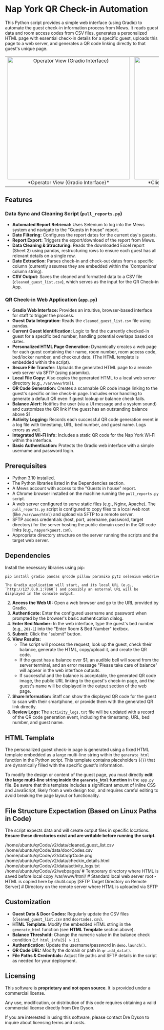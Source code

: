 # Nap York QR Check-in Automation

This Python script provides a simple web interface (using Gradio) to automate the guest check-in information process from Mews. It reads guest data and room access codes from CSV files, generates a personalized HTML page with essential check-in details for a specific guest, uploads this page to a web server, and generates a QR code linking directly to that guest's unique page.

<table>
<tr>
<td style="text-align:center;">
<!-- Operator View Image -->
<img src="https://dredyson.com/wp-content/uploads/2025/05/Screenshot-2025-05-08-at-3.25.56 PM.png" alt="Operator View (Gradio Interface)" width="400">
<br>
*Operator View (Gradio Interface)*
</td>
<td style="text-align:center;">
<!-- Client View Image -->
<img src="https://dredyson.com/wp-content/uploads/2025/05/Screenshot-2025-05-08-at-3.25.42 PM.png" alt="Client View (HTML Page)" width="400">
<br>
*Client View (Personalized HTML Page)*
</td>
</tr>
</table>


## Features

### Data Sync and Cleaning Script (`pull_reports.py`)

*   **Automated Report Retrieval:** Uses Selenium to log into the Mews system and navigate to the "Guests in house" report.
*   **Date Filtering:** Configures the report dates for the current day's guests.
*   **Report Export:** Triggers the export/download of the report from Mews.
*   **Data Cleaning & Structuring:** Reads the downloaded Excel report (Sheet 2) using pandas, restructuring rows to ensure each guest has all relevant details on a single row.
*   **Date Extraction:** Parses check-in and check-out dates from a specific column (currently assumes they are embedded within the 'Companions' column string).
*   **CSV Output:** Saves the cleaned and formatted data to a CSV file (`cleaned_guest_list.csv`), which serves as the input for the QR Check-in App.

### QR Check-in Web Application (`app.py`)

*   **Gradio Web Interface:** Provides an intuitive, browser-based interface for staff to trigger the process.
*   **Guest Data Integration:** Reads the `cleaned_guest_list.csv` file using pandas.
*   **Current Guest Identification:** Logic to find the currently checked-in guest for a specific bed number, handling potential overlaps based on dates.
*   **Personalized HTML Page Generation:** Dynamically creates a web page for each guest containing their name, room number, room access code, bed/locker number, and checkout date. (The HTML template is embedded within the script).
*   **Secure File Transfer:** Uploads the generated HTML page to a remote web server via SFTP (using paramiko).
*   **Local File Copy:** Also copies the generated HTML to a local web server directory (e.g., `/var/www/html`).
*   **QR Code Generation:** Creates a scannable QR code image linking to the guest's specific online check-in page. Includes error handling to generate a default QR even if guest lookup or balance check fails.
*   **Balance Alert:** Notifies the user (via a UI message and a system sound) and customizes the QR link if the guest has an outstanding balance above $1.
*   **Activity Logging:** Records each successful QR code generation event in a log file with timestamp, URL, bed number, and guest name. Logs errors as well.
*   **Integrated Wi-Fi Info:** Includes a static QR code for the Nap York Wi-Fi within the interface.
*   **Basic Authentication:** Protects the Gradio web interface with a simple username and password login.

## Prerequisites

*   Python 3.10 installed.
*   The Python libraries listed in the Dependencies section.
*   A Mews account with access to the "Guests in house" report.
*   A Chrome browser installed on the machine running the `pull_reports.py` script.
*   A web server configured to serve static files (e.g., Nginx, Apache). The `pull_reports.py` script is configured to copy files to a local web root (like `/var/www/html`) and upload via SFTP to a remote server.
*   SFTP access credentials (host, port, username, password, target directory) for the server hosting the public domain used in the QR code links (e.g., `napyorkguest.com`).
*   Appropriate directory structure on the server running the scripts and the target web server.

## Dependencies

Install the necessary libraries using pip:

```bash
pip install gradio pandas qrcode pillow paramiko pytz selenium webdriver-manager openpyxl requests beautifulsoup4
```
    The Gradio application will start, and its local URL (e.g., `http://127.0.0.1:7860`) and possibly an external URL will be displayed in the console output.
2.  **Access the Web UI:** Open a web browser and go to the URL provided by Gradio.
3.  **Authenticate:** Enter the configured username and password when prompted by the browser's basic authentication dialog.
4.  **Enter Bed Number:** In the web interface, type the guest's bed number (e.g., `201-1`) into the "Enter Room & Bed Number" textbox.
5.  **Submit:** Click the "submit" button.
6.  **View Results:**
    *   The script will process the request, look up the guest, check their balance, generate the HTML, copy/upload it, and create the QR code.
    *   If the guest has a balance over $1, an audible bell will sound from the server terminal, and an error message "Please take care of balance" will appear in the web interface outputs.
    *   If successful and the balance is acceptable, the generated QR code image, the public URL linking to the guest's check-in page, and the guest's name will be displayed in the output section of the web page.
7.  **Share Information:** Staff can show the displayed QR code for the guest to scan with their smartphone, or provide them with the generated QR link directly.
8.  **Review Logs:** The `activity_logs.txt` file will be updated with a record of the QR code generation event, including the timestamp, URL, bed number, and guest name.

## HTML Template

The personalized guest check-in page is generated using a fixed HTML template embedded as a large multi-line string within the `generate_html` function in the Python script. This template contains placeholders (`{}`) that are dynamically filled with the specific guest's information.

To modify the design or content of the guest page, you must directly **edit the large multi-line string inside the `generate_html` function** in the `app.py` file. Be aware that this template includes a significant amount of inline CSS and JavaScript, likely from a web design tool, and requires careful editing to avoid breaking the page layout or functionality.

## File Structure Expectation (Based on Linux Paths in Code)

The script expects data and will create output files in specific locations. **Ensure these directories exist and are writable before running the script.**

/home/ubuntu/qrCode/v2/data/cleaned_guest_list.csv
/home/ubuntu/qrCode/data/doorCodes.csv
/home/ubuntu/qrCode/v2/data/qrCode.png
/home/ubuntu/qrCode/v2/data/checkin_details.html
/home/ubuntu/qrCode/v2/data/activity_logs.txt
/home/ubuntu/qrCode/v2/webpages/ # Temporary directory where HTML is saved before local copy
/var/www/html/ # Standard local web server root - HTML is copied here by shutil.copy
[SFTP Target Directory on Remote Server] # Directory on the remote server where HTML is uploaded via SFTP

## Customization

*   **Guest Data & Door Codes:** Regularly update the CSV files (`cleaned_guest_list.csv` and `doorCodes.csv`).
*   **HTML Template:** Modify the embedded HTML string in the `generate_html` function (see **HTML Template** section above).
*   **Balance Threshold:** Change the numeric value in the balance check condition (`if html_info[5] > 1:`).
*   **Authentication:** Update the username/password in `demo.launch()`.
*   **QR Code URL:** Modify the domain or path in `qr.add_data()`.
*   **File Paths & Credentials:** Adjust file paths and SFTP details in the script as needed for your deployment.

## Licensing

This software is **proprietary and not open source**. It is provided under a commercial license.

Any use, modification, or distribution of this code requires obtaining a valid commercial license directly from Dre Dyson.

If you are interested in using this software, please contact Dre Dyson to inquire about licensing terms and costs.

